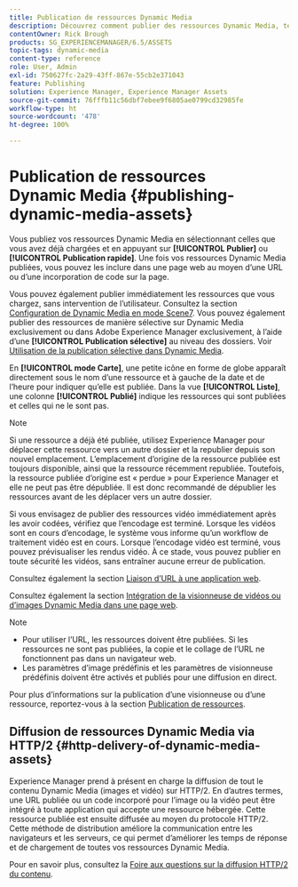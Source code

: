 ```yaml
---
title: Publication de ressources Dynamic Media
description: Découvrez comment publier des ressources Dynamic Media, telles que des vidéos et des images, y compris la diffusion HTTP/2 de ces ressources.
contentOwner: Rick Brough
products: SG_EXPERIENCEMANAGER/6.5/ASSETS
topic-tags: dynamic-media
content-type: reference
role: User, Admin
exl-id: 750627fc-2a29-43ff-867e-55cb2e371043
feature: Publishing
solution: Experience Manager, Experience Manager Assets
source-git-commit: 76fffb11c56dbf7ebee9f6805ae0799cd32985fe
workflow-type: ht
source-wordcount: '478'
ht-degree: 100%

---
```


# Publication de ressources Dynamic Media {#publishing-dynamic-media-assets}

Vous publiez vos ressources Dynamic Media en sélectionnant celles que vous avez déjà chargées et en appuyant sur **[!UICONTROL Publier]** ou **[!UICONTROL Publication rapide]**. Une fois vos ressources Dynamic Media publiées, vous pouvez les inclure dans une page web au moyen d’une URL ou d’une incorporation de code sur la page.

Vous pouvez également publier immédiatement les ressources que vous chargez, sans intervention de l’utilisateur. Consultez la section [Configuration de Dynamic Media en mode Scene7](config-dms7.md).
Vous pouvez également publier des ressources de manière sélective sur Dynamic Media exclusivement ou dans Adobe Experience Manager exclusivement, à l’aide d’une **[!UICONTROL Publication sélective]** au niveau des dossiers. Voir [Utilisation de la publication sélective dans Dynamic Media](/help/assets/selective-publishing.md).

En **[!UICONTROL mode Carte]**, une petite icône en forme de globe apparaît directement sous le nom d’une ressource et à gauche de la date et de l’heure pour indiquer qu’elle est publiée. Dans la vue **[!UICONTROL Liste]**, une colonne **[!UICONTROL Publié]** indique les ressources qui sont publiées et celles qui ne le sont pas.

>[!NOTE]
>
>Si une ressource a déjà été publiée, utilisez Experience Manager pour déplacer cette ressource vers un autre dossier et la republier depuis son nouvel emplacement. L’emplacement d’origine de la ressource publiée est toujours disponible, ainsi que la ressource récemment republiée. Toutefois, la ressource publiée d’origine est « perdue » pour Experience Manager et elle ne peut pas être dépubliée. Il est donc recommandé de dépublier les ressources avant de les déplacer vers un autre dossier.

Si vous envisagez de publier des ressources vidéo immédiatement après les avoir codées, vérifiez que l’encodage est terminé. Lorsque les vidéos sont en cours d’encodage, le système vous informe qu’un workflow de traitement vidéo est en cours. Lorsque l’encodage vidéo est terminé, vous pouvez prévisualiser les rendus vidéo. À ce stade, vous pouvez publier en toute sécurité les vidéos, sans entraîner aucune erreur de publication.

Consultez également la section [Liaison d’URL à une application web](linking-urls-to-yourwebapplication.md).

Consultez également la section [Intégration de la visionneuse de vidéos ou d’images Dynamic Media dans une page web](embed-code.md).

>[!NOTE]
>
>* Pour utiliser l’URL, les ressources doivent être publiées. Si les ressources ne sont pas publiées, la copie et le collage de l’URL ne fonctionnent pas dans un navigateur web.
>* Les paramètres d’image prédéfinis et les paramètres de visionneuse prédéfinis doivent être activés et publiés pour une diffusion en direct.
>

Pour plus d’informations sur la publication d’une visionneuse ou d’une ressource, reportez-vous à la section [Publication de ressources](manage-assets.md).

## Diffusion de ressources Dynamic Media via HTTP/2 {#http-delivery-of-dynamic-media-assets}

Experience Manager prend à présent en charge la diffusion de tout le contenu Dynamic Media (images et vidéo) sur HTTP/2. En d’autres termes, une URL publiée ou un code incorporé pour l’image ou la vidéo peut être intégré à toute application qui accepte une ressource hébergée. Cette ressource publiée est ensuite diffusée au moyen du protocole HTTP/2. Cette méthode de distribution améliore la communication entre les navigateurs et les serveurs, ce qui permet d’améliorer les temps de réponse et de chargement de toutes vos ressources Dynamic Media.

Pour en savoir plus, consultez la [Foire aux questions sur la diffusion HTTP/2 du contenu](/help/sites-administering/scene7-http2faq.md).
